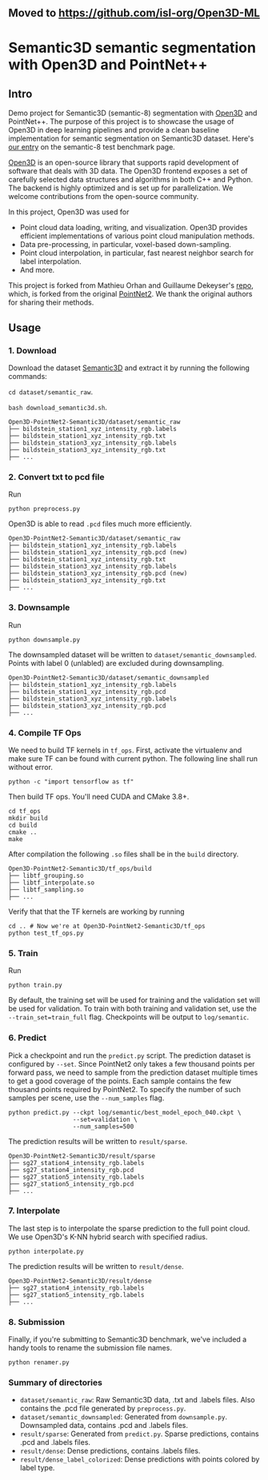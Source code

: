 ## Moved to https://github.com/isl-org/Open3D-ML

# Semantic3D semantic segmentation with Open3D and PointNet++

## Intro

Demo project for Semantic3D (semantic-8) segmentation with
[Open3D](https://github.com/IntelVCL/Open3D) and PointNet++. The
purpose of this project is to showcase the usage of Open3D in deep learning pipelines
and provide a clean baseline implementation for semantic segmentation on Semantic3D
dataset.  Here's
[our entry](http://www.semantic3d.net/view_method_detail.php?method=PointNet2_Demo)
on the semantic-8 test benchmark page.


[Open3D](https://github.com/IntelVCL/Open3D) is an open-source library that supports
rapid development of software that deals with 3D data. The Open3D frontend exposes a
set of carefully selected data structures and algorithms in both C++ and Python. The
backend is highly optimized and is set up for parallelization. We welcome contributions
from the open-source community.

In this project, Open3D was used for
- Point cloud data loading, writing, and visualization. Open3D provides efficient
  implementations of various point cloud manipulation methods.
- Data pre-processing, in particular, voxel-based down-sampling.
- Point cloud interpolation, in particular, fast nearest neighbor search for label
  interpolation.
- And more.

This project is forked from Mathieu Orhan and Guillaume Dekeyser's
[repo](https://github.com/mathieuorhan/pointnet2_semantic), which, is forked
from the original [PointNet2](https://github.com/charlesq34/pointnet2). We thank the
original authors for sharing their methods.

## Usage

### 1. Download

Download the dataset [Semantic3D](http://www.semantic3d.net/view_dbase.php) and extract it by running the following commands: 

`cd dataset/semantic_raw`.

`bash download_semantic3d.sh`.

```shell
Open3D-PointNet2-Semantic3D/dataset/semantic_raw
├── bildstein_station1_xyz_intensity_rgb.labels
├── bildstein_station1_xyz_intensity_rgb.txt
├── bildstein_station3_xyz_intensity_rgb.labels
├── bildstein_station3_xyz_intensity_rgb.txt
├── ...
```

### 2. Convert txt to pcd file

Run

```shell
python preprocess.py
```

Open3D is able to read `.pcd` files much more efficiently.

```shell
Open3D-PointNet2-Semantic3D/dataset/semantic_raw
├── bildstein_station1_xyz_intensity_rgb.labels
├── bildstein_station1_xyz_intensity_rgb.pcd (new)
├── bildstein_station1_xyz_intensity_rgb.txt
├── bildstein_station3_xyz_intensity_rgb.labels
├── bildstein_station3_xyz_intensity_rgb.pcd (new)
├── bildstein_station3_xyz_intensity_rgb.txt
├── ...
```

### 3. Downsample

Run

```shell
python downsample.py
```

The downsampled dataset will be written to `dataset/semantic_downsampled`. Points with
label 0 (unlabled) are excluded during downsampling.

```shell
Open3D-PointNet2-Semantic3D/dataset/semantic_downsampled
├── bildstein_station1_xyz_intensity_rgb.labels
├── bildstein_station1_xyz_intensity_rgb.pcd
├── bildstein_station3_xyz_intensity_rgb.labels
├── bildstein_station3_xyz_intensity_rgb.pcd
├── ...
```

### 4. Compile TF Ops
We need to build TF kernels in `tf_ops`. First, activate the virtualenv and make
sure TF can be found with current python. The following line shall run without
error.

```shell
python -c "import tensorflow as tf"
```

Then build TF ops. You'll need CUDA and CMake 3.8+.

```shell
cd tf_ops
mkdir build
cd build
cmake ..
make
```

After compilation the following `.so` files shall be in the `build` directory.

```shell
Open3D-PointNet2-Semantic3D/tf_ops/build
├── libtf_grouping.so
├── libtf_interpolate.so
├── libtf_sampling.so
├── ...
```

Verify that that the TF kernels are working by running

```shell
cd .. # Now we're at Open3D-PointNet2-Semantic3D/tf_ops
python test_tf_ops.py
```

### 5. Train

Run

```shell
python train.py
```

By default, the training set will be used for training and the validation set
will be used for validation. To train with both training and validation set,
use the `--train_set=train_full` flag. Checkpoints will be output to
`log/semantic`.

### 6. Predict

Pick a checkpoint and run the `predict.py` script. The prediction dataset is
configured by `--set`. Since PointNet2 only takes a few thousand points per
forward pass, we need to sample from the prediction dataset multiple times to
get a good coverage of the points. Each sample contains the few thousand points
required by PointNet2. To specify the number of such samples per scene, use the
`--num_samples` flag.

```shell
python predict.py --ckpt log/semantic/best_model_epoch_040.ckpt \
                  --set=validation \
                  --num_samples=500
```

The prediction results will be written to `result/sparse`.

```
Open3D-PointNet2-Semantic3D/result/sparse
├── sg27_station4_intensity_rgb.labels
├── sg27_station4_intensity_rgb.pcd
├── sg27_station5_intensity_rgb.labels
├── sg27_station5_intensity_rgb.pcd
├── ...
```

### 7. Interpolate

The last step is to interpolate the sparse prediction to the full point cloud.
We use Open3D's K-NN hybrid search with specified radius.

```shell
python interpolate.py
```

The prediction results will be written to `result/dense`.

```shell
Open3D-PointNet2-Semantic3D/result/dense
├── sg27_station4_intensity_rgb.labels
├── sg27_station5_intensity_rgb.labels
├── ...
```

### 8. Submission

Finally, if you're submitting to Semantic3D benchmark, we've included a handy
tools to rename the submission file names.

```shell
python renamer.py
```

### Summary of directories

- `dataset/semantic_raw`: Raw Semantic3D data, .txt and .labels files. Also contains the
  .pcd file generated by `preprocess.py`.
- `dataset/semantic_downsampled`: Generated from `downsample.py`. Downsampled data,
   contains .pcd and .labels files.
- `result/sparse`: Generated from `predict.py`. Sparse predictions, contains .pcd and
   .labels files.
- `result/dense`: Dense predictions, contains .labels files.
- `result/dense_label_colorized`: Dense predictions with points colored by label type.
